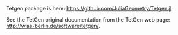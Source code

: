 Tetgen package is here: https://github.com/JuliaGeometry/Tetgen.jl

See the TetGen original documentation from the TetGen web page: http://wias-berlin.de/software/tetgen/. 
